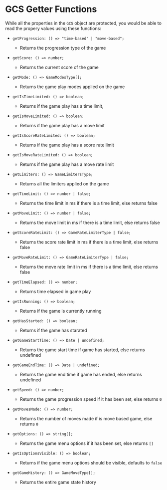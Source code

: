 # GCS Getter Functions

While all the properties in the `GCS` object are protected, you would be able to read the propery values using these functions:

-   `getProgression: () => "time-based" | "move-based";`

    -   Returns the progression type of the game

-   `getScore: () => number;`

    -   Returns the current score of the game

-   `getMode: () => GameModesType[];`

    -   Returns the game play modes applied on the game

-   `getIsTimeLimited: () => boolean;`

    -   Returns if the game play has a time limit,

-   `getIsMoveLimited: () => boolean;`

    -   Returns if the game play has a move limit

-   `getIsScoreRateLimited: () => boolean;`

    -   Returns if the game play has a score rate limit

-   `getIsMoveRateLimited: () => boolean;`

    -   Returns if the game play has a move rate limit

-   `getLimiters: () => GameLimitersType;`

    -   Returns all the limiters applied on the game

-   `getTimeLimit: () => number | false;`

    -   Returns the time limit in ms if there is a time limit, else returns false

-   `getMoveLimit: () => number | false;`

    -   Returns the move limit in ms if there is a time limit, else returns false

-   `getScoreRateLimit: () => GameRateLimiterType | false;`

    -   Returns the score rate limit in ms if there is a time limit, else returns false

-   `getMoveRateLimit: () => GameRateLimiterType | false;`

    -   Returns the move rate limit in ms if there is a time limit, else returns false

-   `getTimeElapsed: () => number;`

    -   Returns time elapsed in game play

-   `getIsRunning: () => boolean;`

    -   Returns if the game is currently running

-   `getHasStarted: () => boolean;`

    -   Returns if the game has starated

-   `getGameStartTime: () => Date | undefined;`

    -   Returns the game start time if game has started, else returns undefined

-   `getGameEndTime: () => Date | undefined;`

    -   Returns the game end time if game has ended, else returns undefined

-   `getSpeed: () => number;`

    -   Returns the game progression speed if it has been set, else returns `0`

-   `getMovesMade: () => number;`

    -   Returns the number of moves made if is move based game, else returns `0`

-   `getOptions: () => string[];`

    -   Returns the game menu options if it has been set, else returns `[]`

-   `getIsOptionsVisible: () => boolean;`

    -   Returns if the game menu options should be visible, defaults to `false`

-   `getGameHistory: () => GameMoveType[];`
    -   Returns the entire game state history
